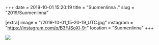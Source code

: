 +++
date = 2019-10-01 15:20:19
title = "Suomenlinna ."
slug = "2019/Suomenlinna"

[extra]
image = "/2019-10-01_15-20-19_UTC.jpg"
instagram = "https://instagram.com/p/B3FJSoXl-9-"
location = "Suomenlinna"
+++

<img src="/2019-10-01_15-20-19_UTC.jpg" />

